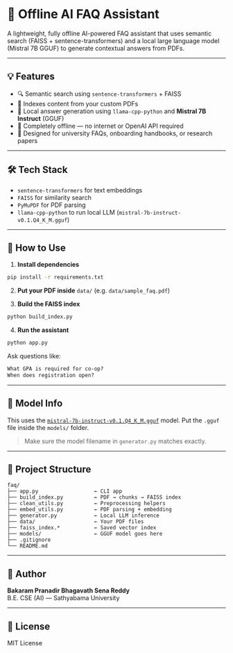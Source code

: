 # 🧠 Offline AI FAQ Assistant

A lightweight, fully offline AI-powered FAQ assistant that uses semantic search (FAISS + sentence-transformers) and a local large language model (Mistral 7B GGUF) to generate contextual answers from PDFs.

---

## 💡 Features

- 🔍 Semantic search using `sentence-transformers` + FAISS
- 📄 Indexes content from your custom PDFs
- 🤖 Local answer generation using `llama-cpp-python` and **Mistral 7B Instruct** (GGUF)
- 💾 Completely offline — no internet or OpenAI API required
- 🧠 Designed for university FAQs, onboarding handbooks, or research papers

---

## 🛠 Tech Stack

- `sentence-transformers` for text embeddings
- `FAISS` for similarity search
- `PyMuPDF` for PDF parsing
- `llama-cpp-python` to run local LLM (`mistral-7b-instruct-v0.1.Q4_K_M.gguf`)

---

## 🚀 How to Use

1. **Install dependencies**

```bash
pip install -r requirements.txt
```

2. **Put your PDF inside** `data/` (e.g. `data/sample_faq.pdf`)

3. **Build the FAISS index**

```bash
python build_index.py
```

4. **Run the assistant**

```bash
python app.py
```

Ask questions like:

```txt
What GPA is required for co-op?
When does registration open?
```

---

## 🧠 Model Info

This uses the [`mistral-7b-instruct-v0.1.Q4_K_M.gguf`](https://huggingface.co/TheBloke/Mistral-7B-Instruct-v0.1-GGUF) model. Put the `.gguf` file inside the `models/` folder.

> Make sure the model filename in `generator.py` matches exactly.

---

## 📁 Project Structure

```
faq/
├── app.py                  ← CLI app
├── build_index.py          ← PDF → chunks → FAISS index
├── clean_utils.py          ← Preprocessing helpers
├── embed_utils.py          ← PDF parsing + embedding
├── generator.py            ← Local LLM inference
├── data/                   ← Your PDF files
├── faiss_index.*           ← Saved vector index
├── models/                 ← GGUF model goes here
├── .gitignore
└── README.md
```

---

## 👤 Author

**Bakaram Pranadir Bhagavath Sena Reddy**  
B.E. CSE (AI) — Sathyabama University

---

## 🪪 License

MIT License